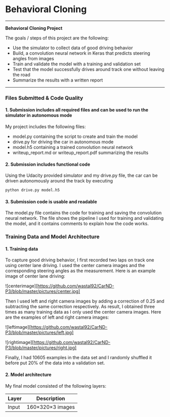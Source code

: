 # **Behavioral Cloning** 

---

**Behavioral Cloning Project**

The goals / steps of this project are the following:
* Use the simulator to collect data of good driving behavior
* Build, a convolution neural network in Keras that predicts steering angles from images
* Train and validate the model with a training and validation set
* Test that the model successfully drives around track one without leaving the road
* Summarize the results with a written report
---
### Files Submitted & Code Quality

#### 1. Submission includes all required files and can be used to run the simulator in autonomous mode

My project includes the following files:
* model.py containing the script to create and train the model
* drive.py for driving the car in autonomous mode
* model.h5 containing a trained convolution neural network 
* writeup_report.md or writeup_report.pdf summarizing the results

#### 2. Submission includes functional code
Using the Udacity provided simulator and my drive.py file, the car can be driven autonomously around the track by executing 
```sh
python drive.py model.h5
```

#### 3. Submission code is usable and readable

The model.py file contains the code for training and saving the convolution neural network. The file shows the pipeline I used for training and validating the model, and it contains comments to explain how the code works.

### Training Data and Model Architecture

#### 1.	Training data

To capture good driving behavior, I first recorded two laps on track one using center lane driving. I used the center camera images and the corresponding steering angles as the measurement. Here is an example image of center lane driving:

![centerimage][https://github.com/wastal92/CarND-P3/blob/master/pictures/center.jpg]

Then I used left and right camera images by adding a correction of 0.25 and subtracting the same correction respectively. As result, I obtained three times as many training data as I only used the center camera images. Here are the examples of left and right camera images:

![leftimage][https://github.com/wastal92/CarND-P3/blob/master/pictures/left.jpg]

![rightimage][https://github.com/wastal92/CarND-P3/blob/master/pictures/right.jpg]

Finally, I had 10605 examples in the data set and I randomly shuffled it before put 20% of the data into a validation set.

#### 2. Model architecture

My final model consisted of the following layers:

|Layer|Description|
|-----|---------|
|Input |160×320×3 images|

